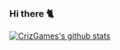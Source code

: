 ### Hi there 🐈

[![CrizGames's github stats](https://github-readme-stats.vercel.app/api?username=CrizGames)](https://github.com/anuraghazra/github-readme-stats)
